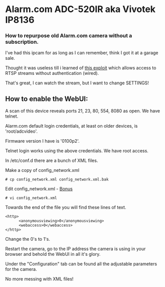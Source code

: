 # Alarm.com ADC-520IR aka Vivotek IP8136 
### How to repurpose old Alarm.com camera without a subscription. 


I've had this ipcam for as long as I can remember, think I got it at a garage sale. 

Thought it was useless till i learned of [this exploit](https://www.exploit-db.com/exploits/29516) which allows access to RTSP streams without authentication (wired). 

That's great, I can watch the stream, but I want to change SETTINGS! 

## How to enable the WebUI: 

A scan of this device reveals ports 21, 23, 80, 554, 8080 as open. We have telnet. 

Alarm.com default login credentials, at least on older devices, is 'root/adcvideo'.  

Firmware version I have is '0100p2'. 

Telnet login works using the above credentials. We have root access. 

In /etc/conf.d there are a bunch of XML files. 

Make a copy of config_network.xml
```
# cp config_network.xml config_network.xml.bak
```
Edit config_network.xml - [Bonus](http://www.linux-admins.net/2011/01/vi-cheat-sheet.html)
```
# vi config_network.xml
```
Towards the end of the file you will find these lines of text.
```
<http>
      <anonymousviewing>0</anonymousviewing>
      <webaccess>0</webaccess>
</http>
```
Change the 0's to 1's.

Restart the camera, go to the IP address the camera is using in your browser and behold the WebUI in all it's glory. 

Under the "Configuration" tab can be found all the adjustable parameters for the camera. 

No more messing with XML files! 

